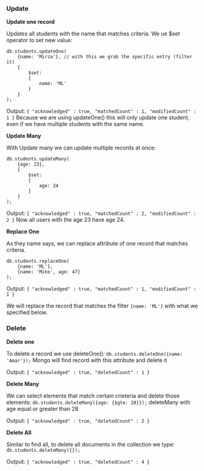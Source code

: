 
### Update

**Update one record**

Updates all students with the name that matches criteria. We ue $set operator to set new value:
```
db.students.updateOne(
    {name: 'Mirza'}, // with this we grab the specific entry (filter it)
    {
        $set: 
        {
            name: 'ML'
        }
    }
);
```
Output: ```{ "acknowledged" : true, "matchedCount" : 1, "modifiedCount" : 1 }```
Because we are using updateOne() this will only update one student, even if we have multiple students with the same name.

**Update Many**

With Update many we can update multiple records at once:

```
db.students.updateMany(
    {age: 23}, 
    {
        $set: 
        {
            age: 24
        }
    }
);
```

Output: ```{ "acknowledged" : true, "matchedCount" : 2, "modifiedCount" : 2 }```
Now all users with the age 23 have age 24.

**Replace One**

As they name says, we can replace attribute of one record that matches criteria.
```
db.students.replaceOne(
    {name: 'ML'}, 
    {name: 'Mike', age: 47}  
);
```

Output: ```{ "acknowledged" : true, "matchedCount" : 1, "modifiedCount" : 1 }```

We will replace the record that matches the filter ```{name: 'ML'}``` with what we specified below.


### Delete

**Delete one**

To delete a record we use deleteOne():
```db.students.deleteOne({name: 'Amar'});``` Mongo will find record with this attribute and delete it

Output: ```{ "acknowledged" : true, "deletedCount" : 1 }```

**Delete Many**

We can select elements that match certain crieteria and delete those elements:
```db.students.deleteMany({age: {$gte: 28}});``` deleteMany with age equal or greater than 28

Output: ```{ "acknowledged" : true, "deletedCount" : 2 }```

**Delete All**

Similar to find all, to delete all documents in the collection we type:
```db.students.deleteMany({});```

Output: ```{ "acknowledged" : true, "deletedCount" : 4 }```
